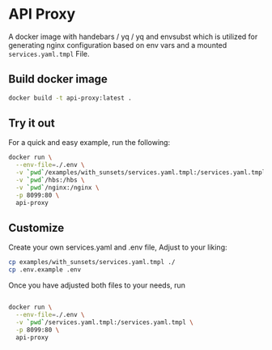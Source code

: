 # API Proxy

A docker image with handebars / yq / yq and envsubst which is utilized for
generating nginx configuration based on env vars and a mounted `services.yaml.tmpl` File.

## Build docker image

```bash
docker build -t api-proxy:latest .
```

## Try it out

For a quick and easy example, run the following:

```bash
docker run \
  --env-file=./.env \
  -v `pwd`/examples/with_sunsets/services.yaml.tmpl:/services.yaml.tmpl \
  -v `pwd`/hbs:/hbs \
  -v `pwd`/nginx:/nginx \
  -p 8099:80 \
  api-proxy
```

## Customize

Create your own services.yaml and .env file, Adjust to your liking:

```bash
cp examples/with_sunsets/services.yaml.tmpl ./
cp .env.example .env
```

Once you have adjusted both files to your needs, run

```bash

docker run \
  --env-file=./.env \
  -v `pwd`/services.yaml.tmpl:/services.yaml.tmpl \
  -p 8099:80 \
  api-proxy
```




